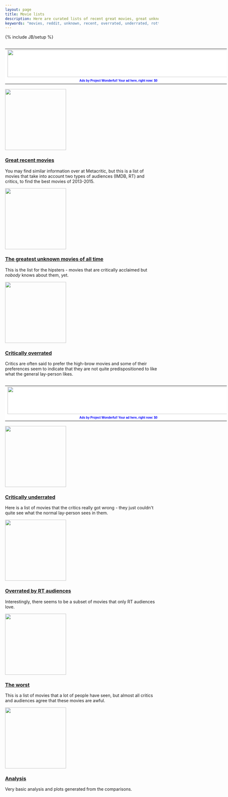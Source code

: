 ```yaml
---
layout: page
title: Movie lists
description: Here are curated lists of recent great movies, great unknown movies, critically overrated movies, critically underrated movies, and the worst movies of all time.
keywords: "movies, reddit, unknown, recent, overrated, underrated, rotten tomatoes, imdb, metacritic"
---
```

{% include JB/setup %}


<center>
<div class="row">
<div class="col-lg-12 visible-lg visible-md">

<!-- Project Wonderful Ad Box Code -->
<div style="text-align:center;"><div style="display:inline-block;" id="pw_adbox_77189_5_0"></div></div>
<script type="text/javascript"></script>
<noscript><div style="text-align:center;"><div style="display:inline-block;"><map name="admap77189" id="admap77189"><area href="http://www.projectwonderful.com/out_nojs.php?r=0&c=0&id=77189&type=5" shape="rect" coords="0,0,728,90" title="" alt="" target="_blank" /></map>
<table cellpadding="0" cellspacing="0" style="width:728px;border-style:none;background-color:#ffffff;"><tr><td><img src="http://www.projectwonderful.com/nojs.php?id=77189&type=5" style="width:728px;height:90px;border-style:none;" usemap="#admap77189" alt="" /></td></tr><tr><td style="background-color:#ffffff;" colspan="1"><center><a style="font-size:10px;color:#0000ff;text-decoration:none;line-height:1.2;font-weight:bold;font-family:Tahoma, verdana,arial,helvetica,sans-serif;text-transform: none;letter-spacing:normal;text-shadow:none;white-space:normal;word-spacing:normal;" href="http://www.projectwonderful.com/advertisehere.php?id=77189&type=5" target="_blank">Ads by Project Wonderful!  Your ad here, right now: $0</a></center></td></tr></table></div></div>
</noscript>
<!-- End Project Wonderful Ad Box Code -->

</div>
</div>
</center>




<div class="row">
<div class="col-md-4 portfolio-item">
<a href="recent.html">
<img class="img-responsive" src="http://www.smartsuburbansurvival.com/wp-content/uploads/2014/02/Greatest_Hits_TV.png" height=200px>
</a>
<h3>
<a href="recent.html"><strong>Great</strong> recent movies</a>
</h3>
<p>You may find similar information over at Metacritic, but this is a list of movies that take into account two types of audiences (IMDB, RT) and critics, to find the best movies of 2013-2015.</p>
</div>
<div class="col-md-4 portfolio-item">
<a href="unknown.html">
<img class="img-responsive" src="http://fc00.deviantart.net/fs71/i/2013/319/b/5/wallpaper_hipster_by_missmonsterhigh-d6ub9cn.jpg" height=200px>
</a>
<h3>
<a href="unknown.html">The greatest <strong>unknown</strong> movies of all time</a>
</h3>
<p>This is the list for the hipsters - movies that are critically acclaimed but <i>nobody</i> knows about them, yet.</p>
</div>
<div class="col-md-4 portfolio-item">
<a href="#">
<img class="img-responsive" src="http://ingeniusprep.com/blog/wp-content/uploads/2014/07/muppet-critics.jpg" height=200px>
</a>
<h3>
<a href="critics_overrate.html">Critically overrated</a>
</h3>
<p>Critics are often said to prefer the high-brow movies and some of their preferences seem to indicate that they are not quite predispositioned to like what the general lay-person likes.</p>
</div>
</div>




<center>
<div class="row">
<div class="col-lg-12 visible-lg visible-md">

<!-- Project Wonderful Ad Box Code -->
<div style="text-align:center;"><div style="display:inline-block;" id="pw_adbox_76874_5_0"></div></div>
<script type="text/javascript"></script>
<noscript><div style="text-align:center;"><div style="display:inline-block;"><map name="admap76874" id="admap76874"><area href="http://www.projectwonderful.com/out_nojs.php?r=0&c=0&id=76874&type=5" shape="rect" coords="0,0,728,90" title="" alt="" target="_blank" /></map>
<table cellpadding="0" cellspacing="0" style="width:728px;border-style:none;background-color:#ffffff;"><tr><td><img src="http://www.projectwonderful.com/nojs.php?id=76874&type=5" style="width:728px;height:90px;border-style:none;" usemap="#admap76874" alt="" /></td></tr><tr><td style="background-color:#ffffff;" colspan="1"><center><a style="font-size:10px;color:#0000ff;text-decoration:none;line-height:1.2;font-weight:bold;font-family:Tahoma, verdana,arial,helvetica,sans-serif;text-transform: none;letter-spacing:normal;text-shadow:none;white-space:normal;word-spacing:normal;" href="http://www.projectwonderful.com/advertisehere.php?id=76874&type=5" target="_blank">Ads by Project Wonderful!  Your ad here, right now: $0</a></center></td></tr></table></div></div>
</noscript>
<!-- End Project Wonderful Ad Box Code -->

</div>
</div>
</center>



<!-- Projects Row -->
<div class="row">
<div class="col-md-4 portfolio-item">
<a href="#">
<img class="img-responsive" src="https://socialsteve.files.wordpress.com/2010/11/audience.jpg" height=200px>
</a>
<h3>
<a href="critics_underrate.html">Critically underrated</a>
</h3>
<p>Here is a list of movies that the critics really got wrong - they just couldn't quite see what the normal lay-person sees in them.</p>
</div>
<div class="col-md-4 portfolio-item">
<a href="imdb_hates_rt_loves.html">
<img class="img-responsive" src="http://www.stealingshare.com/wp-content/uploads/2014/10/Rotten_Tomatoes_logo.png" height=200px>
</a>
<h3>
<a href="imdb_hates_rt_loves.html">Overrated by RT audiences</a>
</h3>
<p>Interestingly, there seems to be a subset of movies that only RT audiences love.</p>
</div>

<div class="col-md-4 portfolio-item">
<a href="worst.html">
<img class="img-responsive" src="http://joelcomm.com/wp-content/uploads/2015/05/dislike.jpg" height=200px>
</a>
<h3>
<a href="worst.html">The worst</a>
</h3>
<p>This is a list of movies that a lot of people have seen, but almost all critics and audiences agree that these movies are awful.</p>
</div>

</div>

<!-- Projects Row -->
<div class="row">
<div class="col-md-4 portfolio-item">
<a href="analysis.html">
<img class="img-responsive" src="http://www.dgould.ca/wp-content/uploads/2013/05/Analysis.jpg" height=200px>
</a>
<h3>
<a href="analysis.html">Analysis</a>
</h3>
<p>Very basic analysis and plots generated from the comparisons.</p>
</div>




</div>
